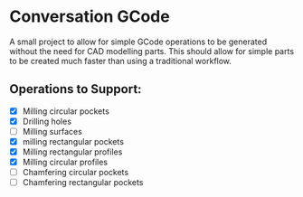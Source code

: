 # Conversation GCode
A small project to allow for simple GCode operations to be generated without the need for CAD modelling parts. This should allow for simple parts to be created much faster than using a traditional workflow.

## Operations to Support:
- [X] Milling circular pockets
- [X] Drilling holes
- [ ] Milling surfaces
- [X] milling rectangular pockets
- [X] Milling rectangular profiles
- [X] Milling circular profiles
- [ ] Chamfering circular pockets
- [ ] Chamfering rectangular pockets